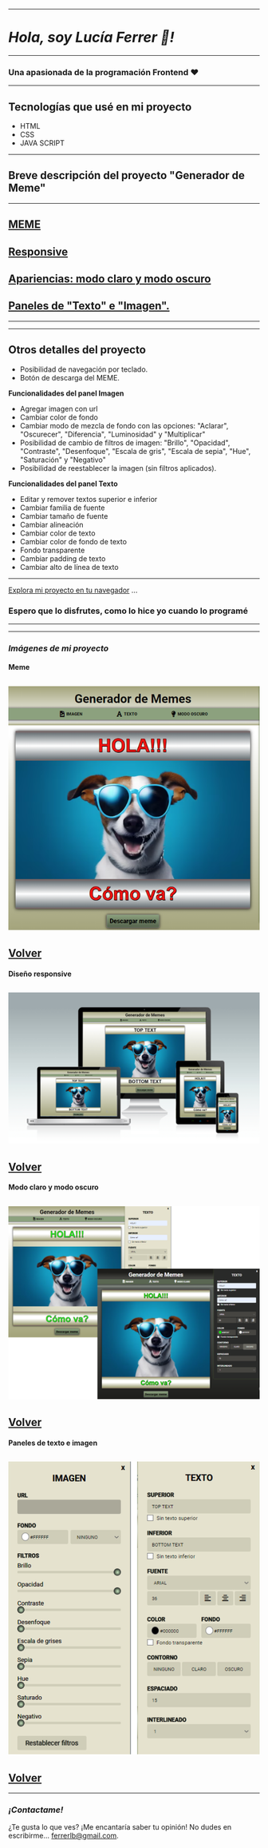 ___
# ***Hola, soy Lucía Ferrer 👋!***
___

### Una apasionada de la programación Frontend   ♥
---
## Tecnologías que usé en mi proyecto
- HTML
- CSS
- JAVA SCRIPT
---

## Breve descripción del proyecto "Generador de Meme"
---
[MEME](#meme-1)
---
[Responsive](#diseño-responsive)
---
[Apariencias: modo claro y modo oscuro](#modo-claro-y-modo-oscuro)
---
[Paneles de "Texto" e "Imagen".](#paneles-de-texto-e-imagen-1)
---
---
___
## Otros detalles del proyecto
- Posibilidad de navegación por teclado.
- Botón de descarga del MEME.

**Funcionalidades del panel Imagen**
- Agregar imagen con url
- Cambiar color de fondo
- Cambiar modo de mezcla de fondo con las opciones: "Aclarar", "Oscurecer", "Diferencia", "Luminosidad" y "Multiplicar"
- Posibilidad de cambio de filtros de imagen: "Brillo", "Opacidad", "Contraste", "Desenfoque", "Escala de gris", "Escala de sepia", "Hue", "Saturación" y "Negativo"
- Posibilidad de reestablecer la imagen (sin filtros aplicados).

**Funcionalidades del panel Texto**
- Editar y remover textos superior e inferior
- Cambiar familia de fuente
- Cambiar tamaño de fuente
- Cambiar alineación
- Cambiar color de texto
- Cambiar color de fondo de texto
- Fondo transparente
- Cambiar padding de texto
- Cambiar alto de línea de texto

---
[Explora mi proyecto en tu navegador](https://lucbea.github.io/Editor-de-meme/) ... 
### Espero que lo disfrutes, como lo hice yo cuando lo programé
---
---
### ***Imágenes de mi proyecto***
#### Meme
![img1.png](ImgReadme/img1.png)
---
[Volver](#breve-descripción-del-proyecto-generador-de-meme)
---
#### Diseño responsive
![img8.png](ImgReadme/img8.png)
---
[Volver](#breve-descripción-del-proyecto-generador-de-meme)
---
#### Modo claro y modo oscuro
![img2.png](ImgReadme/img2.png)
---
[Volver](#breve-descripción-del-proyecto-generador-de-meme)
---
#### Paneles de texto e imagen
![img4.png](ImgReadme/img4.png)
---
[Volver](#breve-descripción-del-proyecto-generador-de-meme)
---


---
### ***¡Contactame!***
¿Te gusta lo que ves? ¡Me encantaría saber tu opinión! No dudes en escribirme... [ferrerlb@gmail.com](mailto:ferrerlb@gmail.com).

